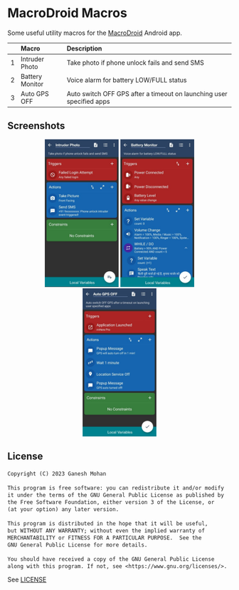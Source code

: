 # MacroDroid Macros

Some useful utility macros for the [MacroDroid](https://play.google.com/store/apps/details?id=com.arlosoft.macrodroid) Android app.

|     | Macro           | Description                                                          |
|:---:|:----------------|:---------------------------------------------------------------------|
|  1  | Intruder Photo  | Take photo if phone unlock fails and send SMS                        |
|  2  | Battery Monitor | Voice alarm for battery LOW/FULL status                              |
|  3  | Auto GPS OFF    | Auto switch OFF GPS after a timeout on launching user specified apps |

## Screenshots

<p align="center">
    <img style="width:33%" src="/art/01.jpg">
    <img style="width:33%" src="/art/02.jpg">
    <img style="width:33%" src="/art/03.jpg">
</p>

## License

```
Copyright (C) 2023 Ganesh Mohan

This program is free software: you can redistribute it and/or modify
it under the terms of the GNU General Public License as published by
the Free Software Foundation, either version 3 of the License, or
(at your option) any later version.

This program is distributed in the hope that it will be useful,
but WITHOUT ANY WARRANTY; without even the implied warranty of
MERCHANTABILITY or FITNESS FOR A PARTICULAR PURPOSE.  See the
GNU General Public License for more details.

You should have received a copy of the GNU General Public License
along with this program. If not, see <https://www.gnu.org/licenses/>.
```

See [LICENSE](/LICENSE)